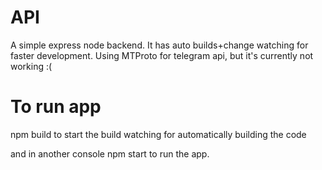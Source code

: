 # API
A simple express node backend. It has auto builds+change watching for faster development.
Using MTProto for telegram api, but it's currently not working :(


# To run app 

npm build to start the build watching for automatically building the code

and in another console npm start to run the app.